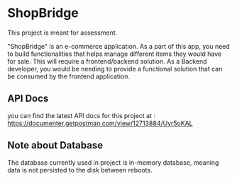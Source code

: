 # ShopBridge
This project is meant for assessment.

"ShopBridge" is an e-commerce application. As a part of this app, you need to build functionalities that helps manage different items they would have for sale. This will require a frontend/backend solution. As a Backend developer, you would be needing to provide a functional solution that can be consumed by the frontend application.

## API Docs
you can find the latest API docs for this project at : https://documenter.getpostman.com/view/12713884/Uyr5oKAL

## Note about Database
The database currently used in project is in-memory database, meaning data  is not persisted to the disk between reboots.
